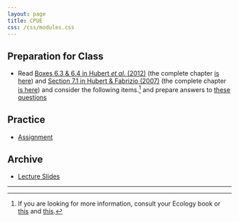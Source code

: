 ```yaml
---
layout: page
title: CPUE
css: /css/modules.css
---
```


## Preparation for Class

* Read [Boxes 6.3 & 6.4 in Hubert *et al.* (2012)](RESOURCES/Hubertetal-2012-BOXES.pdf) (the complete chapter [is here](http://digitalcommons.unl.edu/cgi/viewcontent.cgi?article=1110&context=ncfwrustaff)) and [Section 7.1 in Hubert & Fabrizio (2007)](RESOURCES/HubertFabrizio-2007-Sect7-1.pdf) (the complete chapter [is here](RESOURCES/HubertFabrizio-2007.pdf)) and consider the following items.[^1] and prepare answers to [these questions](PREP/CPUE)

## Practice

* [Assignment](CE/CPUE_CE1)

## Archive

* [Lecture Slides](PPT/CPUE.pptx)

----

[^1]: If you are looking for more information, consult your Ecology book or [this](http://vlab.amrita.edu/?sub=3&brch=65&sim=174&cnt=1) and [this](http://vlab.amrita.edu/?sub=3&brch=65&sim=1110&cnt=1).
